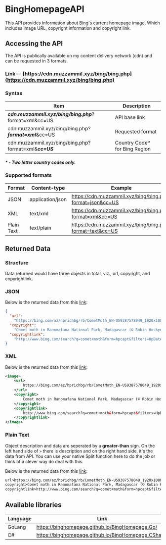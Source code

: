 # BingHomepageAPI

This API provides information about Bing's current homepage image. Which includes image URL, copyright information and copyright link.

## Accessing the API

The API is publically available on my content delivery network (cdn) and can be requested in 3 formats.

### Link -- [https://cdn.muzzammil.xyz/bing/bing.php](https://cdn.muzzammil.xyz/bing/bing.php)

### Syntax

| Item                                                   | Description                    |
| ------------------------------------------------------ | ------------------------------ |
| **_cdn.muzzammil.xyz/bing/bing.php_**?format=xml&cc=US | API base link                  |
| cdn.muzzammil.xyz/bing/bing.php?**_format=xml_**&cc=US | Requested format               |
| cdn.muzzammil.xyz/bing/bing.php?format=xml&**_cc=US_** | Country Code\* for Bing Region |

##### \* - Two letter country codes only.

### Supported formats

| Format     | Content-type     | Example                                                   |
| ---------- | ---------------- | --------------------------------------------------------- |
| JSON       | application/json | https://cdn.muzzammil.xyz/bing/bing.php?format=json&cc=US |
| XML        | text/xml         | https://cdn.muzzammil.xyz/bing/bing.php?format=xml&cc=US  |
| Plain Text | text/plain       | https://cdn.muzzammil.xyz/bing/bing.php?format=text&cc=US |

## Returned Data

### Structure

Data returned would have three objects in total, viz., url, copyright, and copyrightlink.

### JSON

Below is the returned data from this [link](https://cdn.muzzammil.xyz/bing/bing.php?format=json&cc=US):

```json
{
  "url":
    "https://bing.com/az/hprichbg/rb/CometMoth_EN-US9387578049_1920x1080.jpg",
  "copyright":
    "Comet moth in Ranomafana National Park, Madagascar (© Robin Hoskyns/Minden Pictures)",
  "copyrightlink":
    "http://www.bing.com/search?q=comet+moth&form=hpcapt&filters=HpDate:%2220180721_0700%22"
}
```

### XML

Below is the returned data from this [link](https://cdn.muzzammil.xyz/bing/bing.php?format=xml&cc=US):

```xml
<image>
	<url>
		https://bing.com/az/hprichbg/rb/CometMoth_EN-US9387578049_1920x1080.jpg
	</url>
	<copyright>
		Comet moth in Ranomafana National Park, Madagascar (© Robin Hoskyns/Minden Pictures)
	</copyright>
	<copyrightlink>
		http://www.bing.com/search?q=comet+moth&form=hpcapt&filters=HpDate:%2220180721_0700%22
	</copyrightlink>
</image>
```

### Plain Text

Object description and data are seperated by a **greater-than** sign. On the left hand side of `>` there is description and on the right hand side, it's the data from API. You can use your native Split function here to do the job or think of a clever way do deal with this.

Below is the returned data from this [link](https://cdn.muzzammil.xyz/bing/bing.php?format=text&cc=US):

```txt
url>https://bing.com/az/hprichbg/rb/CometMoth_EN-US9387578049_1920x1080.jpg
copyright>Comet moth in Ranomafana National Park, Madagascar (© Robin Hoskyns/Minden Pictures)
copyrightlink>http://www.bing.com/search?q=comet+moth&form=hpcapt&filters=HpDate:%2220180721_0700%22
```

## Available libraries

| Language | Link                                                |
| -------- | --------------------------------------------------- |
| GoLang   | https://binghomepage.github.io/BingHomepage.Go/     |
| C#       | https://binghomepage.github.io/BingHomepage.CSharp/ |
